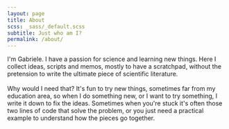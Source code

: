 ```yaml
---
layout: page
title: About
scss: _sass/_default.scss
subtitle: Just who am I?
permalink: /about/
---
```


I'm Gabriele. I have a passion for science and learning new things. Here I collect ideas, scripts and memos, mostly to have a scratchpad, without the pretension to write the ultimate piece of scientific literature.
<br><br>
 Why would I need that? It's fun to try new things, sometimes far from my education area, so when I do something new, or I want to try something, I write it down to fix the ideas.  Sometimes when you're stuck it's often those two lines of code that solve the problem, or you just need a practical example to understand how the pieces go together. 


